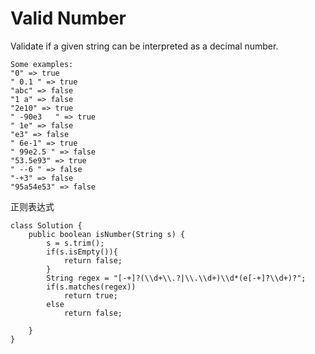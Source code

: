 # Valid Number

Validate if a given string can be interpreted as a decimal number.

```
Some examples:
"0" => true
" 0.1 " => true
"abc" => false
"1 a" => false
"2e10" => true
" -90e3   " => true
" 1e" => false
"e3" => false
" 6e-1" => true
" 99e2.5 " => false
"53.5e93" => true
" --6 " => false
"-+3" => false
"95a54e53" => false
```
正则表达式

```
class Solution {
    public boolean isNumber(String s) {
        s = s.trim();
        if(s.isEmpty()){
        	return false;
        }
        String regex = "[-+]?(\\d+\\.?|\\.\\d+)\\d*(e[-+]?\\d+)?";
        if(s.matches(regex))
        	return true;
        else
            return false;
        
    }
}
```
